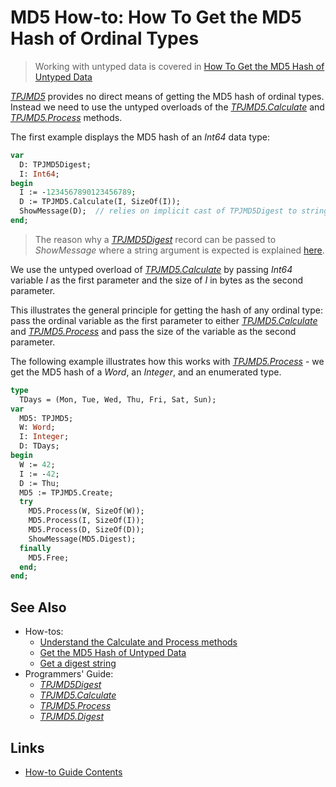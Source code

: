 # MD5 How-to: How To Get the MD5 Hash of Ordinal Types

> Working with untyped data is covered in [How To Get the MD5 Hash of Untyped Data](./HashUntypedData.md)

[_TPJMD5_](../API/TPJMD5.md) provides no direct means of getting the MD5 hash of ordinal types. Instead we need to use the untyped overloads of the [_TPJMD5.Calculate_](../API/TPJMD5-Calculate.md#untyped-buffer-version) and [_TPJMD5.Process_](../API/TPJMD5-Process.md#untyped-buffer-version) methods.

The first example displays the MD5 hash of an _Int64_ data type:

```pascal
var
  D: TPJMD5Digest;
  I: Int64;
begin
  I := -1234567890123456789;
  D := TPJMD5.Calculate(I, SizeOf(I));
  ShowMessage(D);  // relies on implicit cast of TPJMD5Digest to string
end;
```

> The reason why a [_TPJMD5Digest_](../API/TPJMD5Digest.md) record can be passed to _ShowMessage_ where a string argument is expected is explained [here](./GetDigestAsString.md).

We use the untyped overload of [_TPJMD5.Calculate_](../API/TPJMD5-Calculate.md#untyped-buffer-version) by passing _Int64_ variable _I_ as the first parameter and the size of _I_ in bytes as the second parameter.

This illustrates the general principle for getting the hash of any ordinal type: pass the ordinal variable as the first parameter to either [_TPJMD5.Calculate_](../API/TPJMD5-Calculate.md#untyped-buffer-version) and [_TPJMD5.Process_](../API/TPJMD5-Process.md#untyped-buffer-version) and pass the size of the variable as the second parameter.

The following example illustrates how this works with [_TPJMD5.Process_](../API/TPJMD5-Process.md#untyped-buffer-version) - we get the MD5 hash of a _Word_, an _Integer_, and an enumerated type.

```pascal
type
  TDays = (Mon, Tue, Wed, Thu, Fri, Sat, Sun);
var
  MD5: TPJMD5;
  W: Word;
  I: Integer;
  D: TDays;
begin
  W := 42;
  I := -42;
  D := Thu;
  MD5 := TPJMD5.Create;
  try
    MD5.Process(W, SizeOf(W));
    MD5.Process(I, SizeOf(I));
    MD5.Process(D, SizeOf(D));
    ShowMessage(MD5.Digest);
  finally
    MD5.Free;
  end;
end;
```


## See Also

* How-tos:
  * [Understand the Calculate and Process methods](./UseCalculateAndProcess.md)
  * [Get the MD5 Hash of Untyped Data](./HashUntypedData.md)
  * [Get a digest string](./GetDigestAsString.md)
* Programmers' Guide:
  * [_TPJMD5Digest_](../API/TPJMD5Digest.md)
  * [_TPJMD5.Calculate_](../API/TPJMD5Calculate.md)
  * [_TPJMD5.Process_](../API/TPJMD5Process.md)
  * [_TPJMD5.Digest_](../API/TPJMD5DigestProp.md)

## Links

* [How-to Guide Contents](../HowTo.md)
